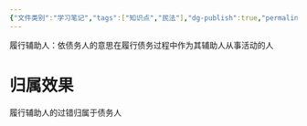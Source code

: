 ```yaml
---
{"文件类别":"学习笔记","tags":["知识点","民法"],"dg-publish":true,"permalink":"/学习笔记studyup/民法总论/履行辅助人/","dgPassFrontmatter":true,"created":"2024-07-30T12:04:24.835+08:00","updated":"2024-10-28T11:39:19.668+08:00"}
---
```


履行辅助人：依债务人的意思在履行债务过程中作为其辅助人从事活动的人

# 归属效果
履行辅助人的过错归属于债务人